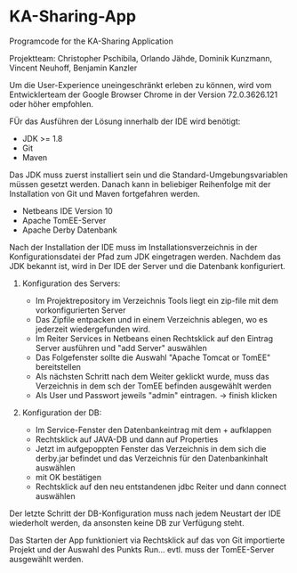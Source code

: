 # KA-Sharing-App
Programcode for the KA-Sharing Application

Projektteam: Christopher Pschibila, Orlando Jähde, Dominik Kunzmann, Vincent Neuhoff, Benjamin Kanzler

Um die User-Experience uneingeschränkt erleben zu können, wird vom Entwicklerteam der Google Browser Chrome in der Version 72.0.3626.121 oder höher empfohlen.

FÜr das Ausführen der Lösung innerhalb der IDE wird benötigt:
  - JDK >= 1.8
  - Git
  - Maven
  
Das JDK muss zuerst installiert sein und die Standard-Umgebungsvariablen müssen gesetzt werden. Danach kann in beliebiger Reihenfolge mit der Installation von Git und Maven fortgefahren werden.

  - Netbeans IDE Version 10
  - Apache TomEE-Server
  - Apache Derby Datenbank

Nach der Installation der IDE muss im Installationsverzeichnis in der Konfigurationsdatei der Pfad zum JDK eingetragen werden. Nachdem das JDK bekannt ist, wird in Der IDE der Server und die Datenbank konfiguriert.
  
  1. Konfiguration des Servers:
      - Im Projektrepository im Verzeichnis Tools liegt ein zip-file mit dem vorkonfigurierten Server
      - Das Zipfile entpacken und in einem Verzeichnis ablegen, wo es jederzeit wiedergefunden wird.
      - Im Reiter Services in Netbeans einen Rechtsklick auf den Eintrag Server ausführen und "add Server" auswählen
      - Das Folgefenster sollte die Auswahl "Apache Tomcat or TomEE" bereitstellen
      - Als nächsten Schritt nach dem Weiter geklickt wurde, muss das Verzeichnis in dem sch der TomEE befinden ausgewählt werden
      - Als User und Passwort jeweils "admin" eintragen. -> finish klicken
      
  2. Konfiguration der DB:
      - Im Service-Fenster den Datenbankeintrag mit dem + aufklappen
      - Rechtsklick auf JAVA-DB und dann auf Properties
      - Jetzt im aufgepoppten Fenster das Verzeichnis in dem sich die derby.jar befindet und das Verzeichnis für den Datenbankinhalt auswählen
      - mit OK bestätigen
      - Rechtsklick auf den neu entstandenen jdbc Reiter und dann connect auswählen
      
Der letzte Schritt der DB-Konfiguration muss nach jedem Neustart der IDE wiederholt werden, da ansonsten keine DB zur Verfügung steht.

Das Starten der App funktioniert via Rechtsklick auf das von Git importierte Projekt und der Auswahl des Punkts Run... evtl. muss der TomEE-Server ausgewählt werden.
